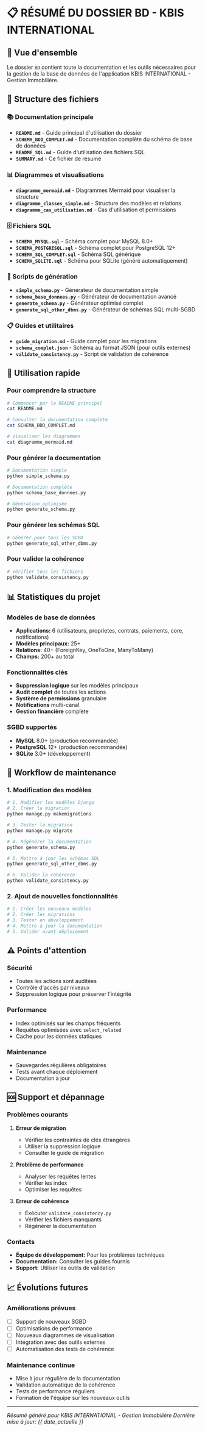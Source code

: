 # 📋 RÉSUMÉ DU DOSSIER BD - KBIS INTERNATIONAL

## 🎯 Vue d'ensemble

Le dossier `BD` contient toute la documentation et les outils nécessaires pour la gestion de la base de données de l'application KBIS INTERNATIONAL - Gestion Immobilière.

## 📁 Structure des fichiers

### 📚 Documentation principale
- **`README.md`** - Guide principal d'utilisation du dossier
- **`SCHEMA_BDD_COMPLET.md`** - Documentation complète du schéma de base de données
- **`README_SQL.md`** - Guide d'utilisation des fichiers SQL
- **`SUMMARY.md`** - Ce fichier de résumé

### 📊 Diagrammes et visualisations
- **`diagramme_mermaid.md`** - Diagrammes Mermaid pour visualiser la structure
- **`diagramme_classes_simple.md`** - Structure des modèles et relations
- **`diagramme_cas_utilisation.md`** - Cas d'utilisation et permissions

### 🗄️ Fichiers SQL
- **`SCHEMA_MYSQL.sql`** - Schéma complet pour MySQL 8.0+
- **`SCHEMA_POSTGRESQL.sql`** - Schéma complet pour PostgreSQL 12+
- **`SCHEMA_SQL_COMPLET.sql`** - Schéma SQL générique
- **`SCHEMA_SQLITE.sql`** - Schéma pour SQLite (généré automatiquement)

### 🔧 Scripts de génération
- **`simple_schema.py`** - Générateur de documentation simple
- **`schema_base_donnees.py`** - Générateur de documentation avancé
- **`generate_schema.py`** - Générateur optimisé complet
- **`generate_sql_other_dbms.py`** - Générateur de schémas SQL multi-SGBD

### 📋 Guides et utilitaires
- **`guide_migration.md`** - Guide complet pour les migrations
- **`schema_complet.json`** - Schéma au format JSON (pour outils externes)
- **`validate_consistency.py`** - Script de validation de cohérence

## 🚀 Utilisation rapide

### Pour comprendre la structure
```bash
# Commencer par le README principal
cat README.md

# Consulter la documentation complète
cat SCHEMA_BDD_COMPLET.md

# Visualiser les diagrammes
cat diagramme_mermaid.md
```

### Pour générer la documentation
```bash
# Documentation simple
python simple_schema.py

# Documentation complète
python schema_base_donnees.py

# Génération optimisée
python generate_schema.py
```

### Pour générer les schémas SQL
```bash
# Générer pour tous les SGBD
python generate_sql_other_dbms.py
```

### Pour valider la cohérence
```bash
# Vérifier tous les fichiers
python validate_consistency.py
```

## 📊 Statistiques du projet

### Modèles de base de données
- **Applications:** 6 (utilisateurs, proprietes, contrats, paiements, core, notifications)
- **Modèles principaux:** 25+
- **Relations:** 40+ (ForeignKey, OneToOne, ManyToMany)
- **Champs:** 200+ au total

### Fonctionnalités clés
- **Suppression logique** sur les modèles principaux
- **Audit complet** de toutes les actions
- **Système de permissions** granulaire
- **Notifications** multi-canal
- **Gestion financière** complète

### SGBD supportés
- **MySQL** 8.0+ (production recommandée)
- **PostgreSQL** 12+ (production recommandée)
- **SQLite** 3.0+ (développement)

## 🔄 Workflow de maintenance

### 1. Modification des modèles
```bash
# 1. Modifier les modèles Django
# 2. Créer la migration
python manage.py makemigrations

# 3. Tester la migration
python manage.py migrate

# 4. Régénérer la documentation
python generate_schema.py

# 5. Mettre à jour les schémas SQL
python generate_sql_other_dbms.py

# 6. Valider la cohérence
python validate_consistency.py
```

### 2. Ajout de nouvelles fonctionnalités
```bash
# 1. Créer les nouveaux modèles
# 2. Créer les migrations
# 3. Tester en développement
# 4. Mettre à jour la documentation
# 5. Valider avant déploiement
```

## ⚠️ Points d'attention

### Sécurité
- Toutes les actions sont auditées
- Contrôle d'accès par niveaux
- Suppression logique pour préserver l'intégrité

### Performance
- Index optimisés sur les champs fréquents
- Requêtes optimisées avec `select_related`
- Cache pour les données statiques

### Maintenance
- Sauvegardes régulières obligatoires
- Tests avant chaque déploiement
- Documentation à jour

## 🆘 Support et dépannage

### Problèmes courants
1. **Erreur de migration**
   - Vérifier les contraintes de clés étrangères
   - Utiliser la suppression logique
   - Consulter le guide de migration

2. **Problème de performance**
   - Analyser les requêtes lentes
   - Vérifier les index
   - Optimiser les requêtes

3. **Erreur de cohérence**
   - Exécuter `validate_consistency.py`
   - Vérifier les fichiers manquants
   - Régénérer la documentation

### Contacts
- **Équipe de développement:** Pour les problèmes techniques
- **Documentation:** Consulter les guides fournis
- **Support:** Utiliser les outils de validation

## 📈 Évolutions futures

### Améliorations prévues
- [ ] Support de nouveaux SGBD
- [ ] Optimisations de performance
- [ ] Nouveaux diagrammes de visualisation
- [ ] Intégration avec des outils externes
- [ ] Automatisation des tests de cohérence

### Maintenance continue
- Mise à jour régulière de la documentation
- Validation automatique de la cohérence
- Tests de performance réguliers
- Formation de l'équipe sur les nouveaux outils

---

*Résumé généré pour KBIS INTERNATIONAL - Gestion Immobilière*
*Dernière mise à jour: {{ date_actuelle }}*
